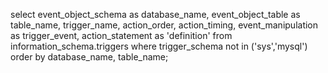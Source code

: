
select event_object_schema as database_name,
       event_object_table as table_name,
       trigger_name,
       action_order,
       action_timing,
       event_manipulation as trigger_event,
       action_statement as 'definition'
from information_schema.triggers 
where trigger_schema not in ('sys','mysql')
order by database_name,
         table_name;
